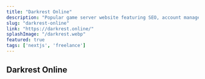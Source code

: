 ```yaml
---
title: "Darkrest Online"
description: "Popular game server website featuring SEO, account management, CMS."
slug: "darkrest-online"
link: "https://darkrest.online/"
splashImage: "/darkrest.webp"
featured: true
tags: ['nextjs', 'freelance']
---
```


## Darkrest Online
